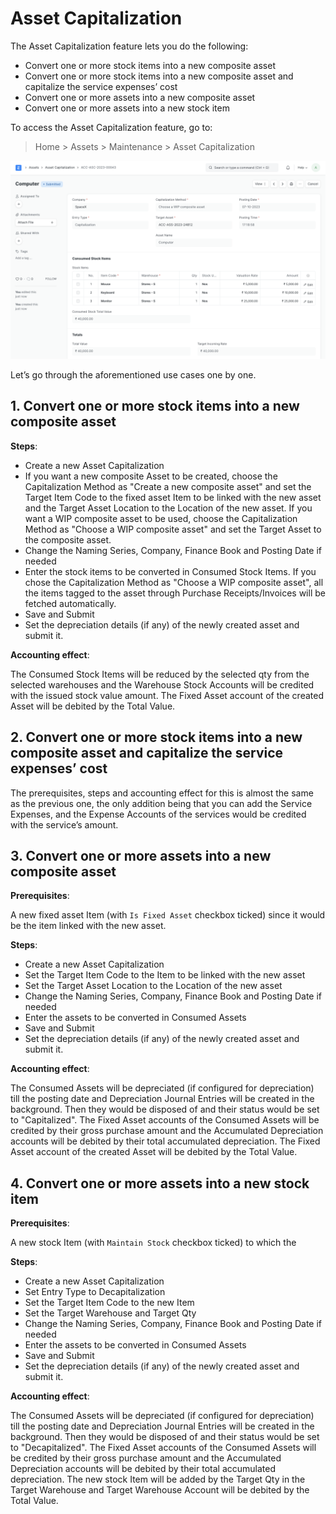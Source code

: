 
# Asset Capitalization



The Asset Capitalization feature lets you do the following:

* Convert one or more stock items into a new composite asset
* Convert one or more stock items into a new composite asset and capitalize the service expenses’ cost
* Convert one or more assets into a new composite asset
* Convert one or more assets into a new stock item

To access the Asset Capitalization feature, go to:


> Home > Assets > Maintenance > Asset Capitalization
> 
> 

![](/files/jdmoSl4.png)  
  
Let’s go through the aforementioned use cases one by one.

## 1. Convert one or more stock items into a new composite asset

**Steps**:

* Create a new Asset Capitalization
* If you want a new composite Asset to be created, choose the Capitalization Method as "Create a new composite asset" and set the Target Item Code to the fixed asset Item to be linked with the new asset and the Target Asset Location to the Location of the new asset. If you want a WIP composite asset to be used, choose the Capitalization Method as "Choose a WIP composite asset" and set the Target Asset to the composite asset.
* Change the Naming Series, Company, Finance Book and Posting Date if needed
* Enter the stock items to be converted in Consumed Stock Items. If you chose the Capitalization Method as "Choose a WIP composite asset", all the items tagged to the asset through Purchase Receipts/Invoices will be fetched automatically.
* Save and Submit
* Set the depreciation details (if any) of the newly created asset and submit it.

**Accounting effect**:

The Consumed Stock Items will be reduced by the selected qty from the selected warehouses and the Warehouse Stock Accounts will be credited with the issued stock value amount. The Fixed Asset account of the created Asset will be debited by the Total Value.

## 2. Convert one or more stock items into a new composite asset and capitalize the service expenses’ cost

The prerequisites, steps and accounting effect for this is almost the same as the previous one, the only addition being that you can add the Service Expenses, and the Expense Accounts of the services would be credited with the service’s amount.

## 3. Convert one or more assets into a new composite asset

**Prerequisites**:

A new fixed asset Item (with `Is Fixed Asset` checkbox ticked) since it would be the item linked with the new asset.

**Steps**:

* Create a new Asset Capitalization
* Set the Target Item Code to the Item to be linked with the new asset
* Set the Target Asset Location to the Location of the new asset
* Change the Naming Series, Company, Finance Book and Posting Date if needed
* Enter the assets to be converted in Consumed Assets
* Save and Submit
* Set the depreciation details (if any) of the newly created asset and submit it.

**Accounting effect**:

The Consumed Assets will be depreciated (if configured for depreciation) till the posting date and Depreciation Journal Entries will be created in the background. Then they would be disposed of and their status would be set to "Capitalized". The Fixed Asset accounts of the Consumed Assets will be credited by their gross purchase amount and the Accumulated Depreciation accounts will be debited by their total accumulated depreciation. The Fixed Asset account of the created Asset will be debited by the Total Value.

## 4. Convert one or more assets into a new stock item

**Prerequisites**:

A new stock Item (with `Maintain Stock` checkbox ticked) to which the

**Steps**:

* Create a new Asset Capitalization
* Set Entry Type to Decapitalization
* Set the Target Item Code to the new Item
* Set the Target Warehouse and Target Qty
* Change the Naming Series, Company, Finance Book and Posting Date if needed
* Enter the assets to be converted in Consumed Assets
* Save and Submit
* Set the depreciation details (if any) of the newly created asset and submit it.

**Accounting effect**:

The Consumed Assets will be depreciated (if configured for depreciation) till the posting date and Depreciation Journal Entries will be created in the background. Then they would be disposed of and their status would be set to "Decapitalized". The Fixed Asset accounts of the Consumed Assets will be credited by their gross purchase amount and the Accumulated Depreciation accounts will be debited by their total accumulated depreciation. The new stock Item will be added by the Target Qty in the Target Warehouse and Target Warehouse Account will be debited by the Total Value.





